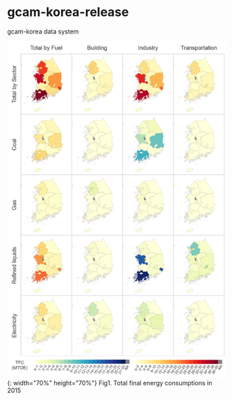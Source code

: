 # gcam-korea-release
gcam-korea data system

![TFCin2015](./res/TFCin2015.png){: width="70%" height="70%"}
Fig1. Total final energy consumptions in 2015
